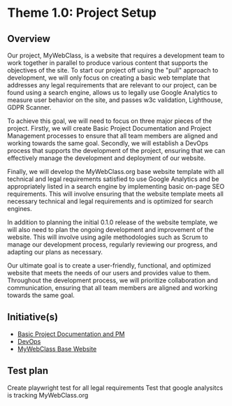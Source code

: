 # Theme 1.0: Project Setup
## Overview
Our project, MyWebClass, is a website that requires a development team to work together in parallel to produce various content that supports the objectives of the site. To start our project off using the "pull" approach to development, we will only focus on creating a basic web template that addresses any legal requirements that are relevant to our project, can be found using a search engine, allows us to legally use Google Analytics to measure user behavior on the site, and passes w3c validation, Lighthouse, GDPR Scanner.

To achieve this goal, we will need to focus on three major pieces of the project. Firstly, we will create Basic Project Documentation and Project Management processes to ensure that all team members are aligned and working towards the same goal. Secondly, we will establish a DevOps process that supports the development of the project, ensuring that we can effectively manage the development and deployment of our website.

Finally, we will develop the MyWebClass.org base website template with all technical and legal requirements satisfied to use Google Analytics and be appropriately listed in a search engine by implementing basic on-page SEO requirements. This will involve ensuring that the website template meets all necessary technical and legal requirements and is optimized for search engines.

In addition to planning the initial 0.1.0 release of the website template, we will also need to plan the ongoing development and improvement of the website. This will involve using agile methodologies such as Scrum to manage our development process, regularly reviewing our progress, and adapting our plans as necessary.

Our ultimate goal is to create a user-friendly, functional, and optimized website that meets the needs of our users and provides value to them. Throughout the development process, we will prioritize collaboration and communication, ensuring that all team members are aligned and working towards the same goal.
## Initiative(s)

* [Basic Project Documentation and PM](https://github.com/Chrissquared31/mywebclass-agile-docs/blob/bcc3b9b43462179ab0391387d9261c9b4d3a8346/documentation/theme_1/initiatives/Basic%20Project%20Documentation%20and%20PM.md)
* [DevOps](https://github.com/Chrissquared31/mywebclass-agile-docs/blob/bcc3b9b43462179ab0391387d9261c9b4d3a8346/documentation/theme_1/initiatives/DevOps.md)
* [MyWebClass Base Website](https://github.com/Chrissquared31/mywebclass-agile-docs/blob/bcc3b9b43462179ab0391387d9261c9b4d3a8346/documentation/theme_1/initiatives/MyWebClass%20Base%20Website.md)

## Test plan
Create playwright test for all legal requirements
Test that google analysitcs is tracking MyWebClass.org

